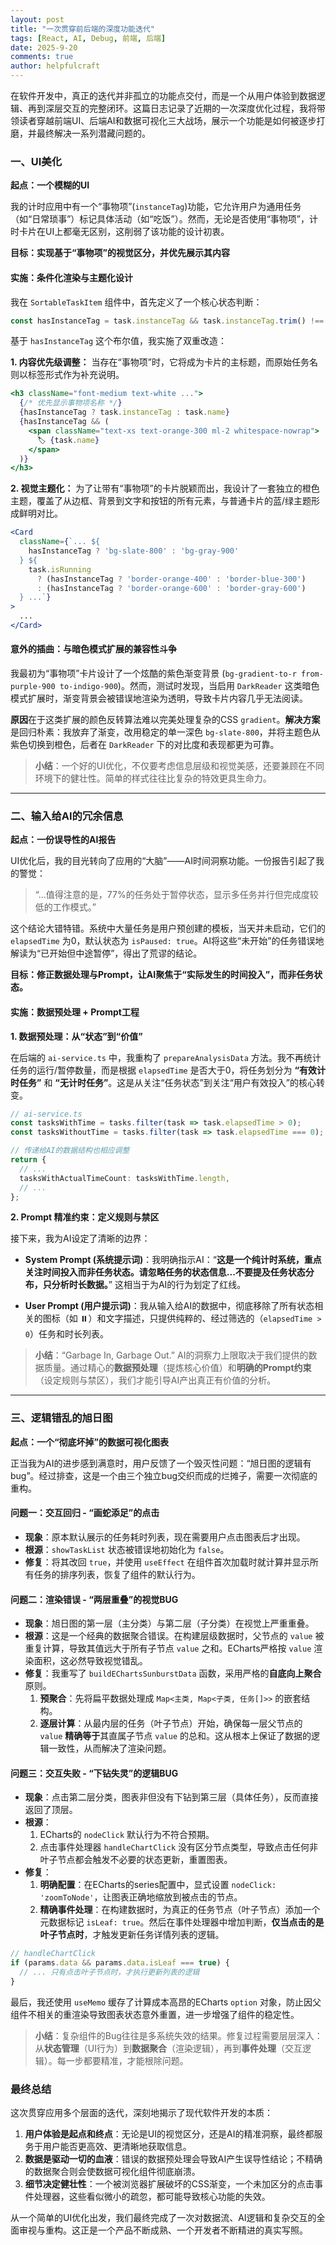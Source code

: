 ```yaml
---
layout: post
title: "一次贯穿前后端的深度功能迭代"
tags: [React, AI, Debug, 前端, 后端]
date: 2025-9-20
comments: true
author: helpfulcraft
---
```


在软件开发中，真正的迭代并非孤立的功能点交付，而是一个从用户体验到数据逻辑、再到深层交互的完整闭环。这篇日志记录了近期的一次深度优化过程，我将带领读者穿越前端UI、后端AI和数据可视化三大战场，展示一个功能是如何被逐步打磨，并最终解决一系列潜藏问题的。

### 一、UI美化

**起点：一个模糊的UI**

我的计时应用中有一个“事物项”(`instanceTag`)功能，它允许用户为通用任务（如“日常琐事”）标记具体活动（如“吃饭”）。然而，无论是否使用“事物项”，计时卡片在UI上都毫无区别，这削弱了该功能的设计初衷。

**目标：实现基于“事物项”的视觉区分，并优先展示其内容**

#### 实施：条件化渲染与主题化设计

我在 `SortableTaskItem` 组件中，首先定义了一个核心状态判断：

```typescript
const hasInstanceTag = task.instanceTag && task.instanceTag.trim() !== '';
```

基于 `hasInstanceTag` 这个布尔值，我实施了双重改造：

**1. 内容优先级调整：** 当存在“事物项”时，它将成为卡片的主标题，而原始任务名则以标签形式作为补充说明。

```jsx
<h3 className="font-medium text-white ...">
  {/* 优先显示事物项名称 */}
  {hasInstanceTag ? task.instanceTag : task.name}
  {hasInstanceTag && (
    <span className="text-xs text-orange-300 ml-2 whitespace-nowrap">
      🏷️ {task.name}
    </span>
  )}
</h3>
```

**2. 视觉主题化：** 为了让带有“事物项”的卡片脱颖而出，我设计了一套独立的橙色主题，覆盖了从边框、背景到文字和按钮的所有元素，与普通卡片的蓝/绿主题形成鲜明对比。

```jsx
<Card 
  className={`... ${
    hasInstanceTag ? 'bg-slate-800' : 'bg-gray-900'
  } ${
    task.isRunning 
      ? (hasInstanceTag ? 'border-orange-400' : 'border-blue-300')
      : (hasInstanceTag ? 'border-orange-600' : 'border-gray-600')
  } ...`}
>
  ...
</Card>
```

#### 意外的插曲：与暗色模式扩展的兼容性斗争

我最初为“事物项”卡片设计了一个炫酷的紫色渐变背景 (`bg-gradient-to-r from-purple-900 to-indigo-900`)。然而，测试时发现，当启用 `DarkReader` 这类暗色模式扩展时，渐变背景会被错误地渲染为透明，导致卡片内容几乎无法阅读。

**原因**在于这类扩展的颜色反转算法难以完美处理复杂的CSS `gradient`。**解决方案**是回归朴素：我放弃了渐变，改用稳定的单一深色 `bg-slate-800`，并将主题色从紫色切换到橙色，后者在 `DarkReader` 下的对比度和表现都更为可靠。

> **小结**：一个好的UI优化，不仅要考虑信息层级和视觉美感，还要兼顾在不同环境下的健壮性。简单的样式往往比复杂的特效更具生命力。

---

### 二、输入给AI的冗余信息

**起点：一份误导性的AI报告**

UI优化后，我的目光转向了应用的“大脑”——AI时间洞察功能。一份报告引起了我的警觉：
> “...值得注意的是，77%的任务处于暂停状态，显示多任务并行但完成度较低的工作模式。”

这个结论大错特错。系统中大量任务是用户预创建的模板，当天并未启动，它们的 `elapsedTime` 为0，默认状态为 `isPaused: true`。AI将这些“未开始”的任务错误地解读为“已开始但中途暂停”，得出了荒谬的结论。

**目标：修正数据处理与Prompt，让AI聚焦于“实际发生的时间投入”，而非任务状态。**

#### 实施：数据预处理 + Prompt工程

**1. 数据预处理：从“状态”到“价值”**

在后端的 `ai-service.ts` 中，我重构了 `prepareAnalysisData` 方法。我不再统计任务的运行/暂停数量，而是根据 `elapsedTime` 是否大于0，将任务划分为 **“有效计时任务”** 和 **“无计时任务”**。这是从关注“任务状态”到关注“用户有效投入”的核心转变。

```typescript
// ai-service.ts
const tasksWithTime = tasks.filter(task => task.elapsedTime > 0);
const tasksWithoutTime = tasks.filter(task => task.elapsedTime === 0);

// 传递给AI的数据结构也相应调整
return {
  // ...
  tasksWithActualTimeCount: tasksWithTime.length,
  // ...
};
```

**2. Prompt 精准约束：定义规则与禁区**

接下来，我为AI设定了清晰的边界：

*   **System Prompt (系统提示词)**：我明确指示AI：“**这是一个纯计时系统，重点关注时间投入而非任务状态。请忽略任务的状态信息...不要提及任务状态分布，只分析时长数据。**” 这相当于为AI的行为划定了红线。

*   **User Prompt (用户提示词)**：我从输入给AI的数据中，彻底移除了所有状态相关的图标（如 ⏸️）和文字描述，只提供纯粹的、经过筛选的（`elapsedTime > 0`）任务和时长列表。

> **小结**：“Garbage In, Garbage Out.” AI的洞察力上限取决于我们提供的数据质量。通过精心的**数据预处理**（提炼核心价值）和**明确的Prompt约束**（设定规则与禁区），我们才能引导AI产出真正有价值的分析。

---

### 三、逻辑错乱的旭日图

**起点：一个“彻底坏掉”的数据可视化图表**

正当我为AI的进步感到满意时，用户反馈了一个毁灭性问题：“旭日图的逻辑有bug”。经过排查，这是一个由三个独立bug交织而成的烂摊子，需要一次彻底的重构。

#### 问题一：交互回归 - “画蛇添足”的点击

*   **现象**：原本默认展示的任务耗时列表，现在需要用户点击图表后才出现。
*   **根源**：`showTaskList` 状态被错误地初始化为 `false`。
*   **修复**：将其改回 `true`，并使用 `useEffect` 在组件首次加载时就计算并显示所有任务的排序列表，恢复了组件的默认行为。

#### 问题二：渲染错误 - “两层重叠”的视觉BUG

*   **现象**：旭日图的第一层（主分类）与第二层（子分类）在视觉上严重重叠。
*   **根源**：这是一个经典的数据聚合错误。在构建层级数据时，父节点的 `value` 被重复计算，导致其值远大于所有子节点 `value` 之和。ECharts严格按 `value` 渲染面积，这必然导致视觉错乱。
*   **修复**：我重写了 `buildEChartsSunburstData` 函数，采用严格的**自底向上聚合**原则。
    1.  **预聚合**：先将扁平数据处理成 `Map<主类, Map<子类, 任务[]>>` 的嵌套结构。
    2.  **逐层计算**：从最内层的任务（叶子节点）开始，确保每一层父节点的 `value` **精确等于**其直属子节点 `value` 的总和。这从根本上保证了数据的逻辑一致性，从而解决了渲染问题。

#### 问题三：交互失败 - “下钻失灵”的逻辑BUG

*   **现象**：点击第二层分类，图表非但没有下钻到第三层（具体任务），反而直接返回了顶层。
*   **根源**：
    1.  ECharts的 `nodeClick` 默认行为不符合预期。
    2.  点击事件处理器 `handleChartClick` 没有区分节点类型，导致点击任何非叶子节点都会触发不必要的状态更新，重置图表。
*   **修复**：
    1.  **明确配置**：在ECharts的series配置中，显式设置 `nodeClick: 'zoomToNode'`，让图表正确地缩放到被点击的节点。
    2.  **精确事件处理**：在构建数据时，为真正的任务节点（叶子节点）添加一个元数据标记 `isLeaf: true`。然后在事件处理器中增加判断，**仅当点击的是叶子节点时**，才触发更新任务详情列表的逻辑。

```typescript
// handleChartClick
if (params.data && params.data.isLeaf === true) {
  // ... 只有点击叶子节点时，才执行更新列表的逻辑
}
```

最后，我还使用 `useMemo` 缓存了计算成本高昂的ECharts `option` 对象，防止因父组件不相关的重渲染导致图表状态意外重置，进一步增强了组件的稳定性。

> **小结**：复杂组件的Bug往往是多系统失效的结果。修复过程需要层层深入：从**状态管理**（UI行为）到**数据聚合**（渲染逻辑），再到**事件处理**（交互逻辑）。每一步都要精准，才能根除问题。

### 最终总结

这次贯穿应用多个层面的迭代，深刻地揭示了现代软件开发的本质：

1.  **用户体验是起点和终点**：无论是UI的视觉区分，还是AI的精准洞察，最终都服务于用户能否更高效、更清晰地获取信息。
2.  **数据是驱动一切的血液**：错误的数据预处理会导致AI产生误导性结论；不精确的数据聚合则会使数据可视化组件彻底崩溃。
3.  **细节决定健壮性**：一个被浏览器扩展破坏的CSS渐变，一个未加区分的点击事件处理器，这些看似微小的疏忽，都可能导致核心功能的失效。

从一个简单的UI优化出发，我们最终完成了一次对数据流、AI逻辑和复杂交互的全面审视与重构。这正是一个产品不断成熟、一个开发者不断精进的真实写照。
```
